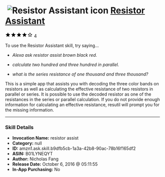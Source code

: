 # &nbsp;<img src="skill_icon" alt="Resistor Assistant icon" width="36"> [Resistor Assistant](http://alexa.amazon.com/#skills/amzn1.ask.skill.b9dfb5cb-1a3a-42b8-90ac-78b16f165df2)
![4 stars](../../images/ic_star_black_18dp_1x.png)![4 stars](../../images/ic_star_black_18dp_1x.png)![4 stars](../../images/ic_star_black_18dp_1x.png)![4 stars](../../images/ic_star_black_18dp_1x.png)![4 stars](../../images/ic_star_border_black_18dp_1x.png) 4

To use the Resistor Assistant skill, try saying...

* *Alexa ask resistor assist brown black red.*

* *calculate two hundred and three hundred in parallel.*

* *what is the series resistance of one thousand and three thousand?*

This is a simple app that assists you with decoding the three color bands on resistors as well as calculating the effective resistance of two resistors in parallel or series.  It is possible to use the decoded resistor as one of the resistances in the series or parallel calculation.  If you do not provide enough information for calculating an effective resistance, resutil will prompt you for the missing information.

***

### Skill Details

* **Invocation Name:** resistor assist
* **Category:** null
* **ID:** amzn1.ask.skill.b9dfb5cb-1a3a-42b8-90ac-78b16f165df2
* **ASIN:** B01LYNEQYT
* **Author:** Nicholas Fang
* **Release Date:** October 6, 2016 @ 05:11:55
* **In-App Purchasing:** No
